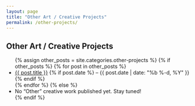 ```yaml
---
layout: page
title: "Other Art / Creative Projects"
permalink: /other-projects/
---
```


## Other Art / Creative Projects

<ul>
  {% assign other_posts = site.categories.other-projects %}
  {% if other_posts %}
    {% for post in other_posts %}
      <li>
        <a href="{{ post.url | relative_url }}">{{ post.title }}</a>
        {% if post.date %} – {{ post.date | date: "%b %-d, %Y" }}{% endif %}
      </li>
    {% endfor %}
  {% else %}
    <li>No “Other” creative work published yet. Stay tuned!</li>
  {% endif %}
</ul>
